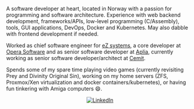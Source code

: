 A software developer at heart, located in Norway with a passion for programming and software architecture.
Experience with web backend development, frameworks/APIs, low-level programming (C/Assembly), tools, GUI applications, DevOps, Docker and Kubernetes.
May also dabble with frontend development if needed.

Worked as chief software engineer for [eZ systems](https://ez.no), a core developer at [Opera Software](https://opera.com) and
as senior software developer at [Aplia](https://aplia.no), currently
working as senior software developer/architect at [Cemit](https://cemit.com).

Spends some of my spare time playing video games (currently revisiting Prey and Divinity Original Sin), working on my home servers (ZFS, Proxmox/Xen virtualization and docker containers/kubernetes),
or having fun tinkering with Amiga computers 😄.

<p align="center">
<a href="https://www.linkedin.com/in/jan-borsodi-39a1422/">
<img src="https://img.shields.io/badge/-LinkedIn-%233781da" alt="LinkedIn"/></a> 
</p>
